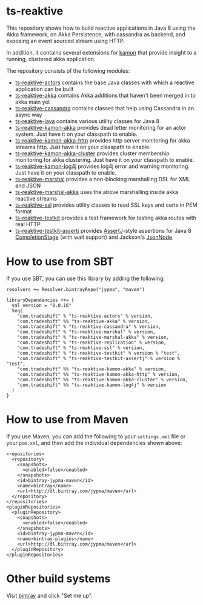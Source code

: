 ts-reaktive
===========

This repository shows how to build reactive applications in Java 8 using the Akka framework, on Akka Persistence,
with cassandra as backend, and exposing an event sourced stream using HTTP.

In addition, it contains several extensions for [kamon](http://kamon.io) that provide insight to a running, clustered akka application.

The repository consists of the following modules:
  - [ts-reaktive-actors](ts-reaktive-actors) contains the base Java classes with which a reactive application can be built
  - [ts-reaktive-akka](ts-reaktive-akka) contains Akka additions that haven't been merged in to akka main yet
  - [ts-reaktive-cassandra](ts-reaktive-cassandra) contains classes that help using Cassandra in an async way
  - [ts-reaktive-java](ts-reaktive-cassandra) contains various utility classes for Java 8
  - [ts-reaktive-kamon-akka](ts-reaktive-kamon-akka)  provides dead letter monitoring for an actor system. Just have it on your classpath to enable.
  - [ts-reaktive-kamon-akka-http](ts-reaktive-kamon-akka-http) provides http server monitoring for akka streams http.  Just have it on your classpath to enable.
  - [ts-reaktive-kamon-akka-cluster](ts-reaktive-kamon-akka-cluster) provides cluster membership monitoring for akka clustering. Just have it on your classpath to enable.
  - [ts-reaktive-kamon-log4j](ts-reaktive-kamon-log4j) provides log4j error and warning monitoring. Just have it on your classpath to enable.
  - [ts-reaktive-marshal](ts-reaktive-marshal) provides a non-blocking marshalling DSL for XML and JSON
  - [ts-reaktive-marshal-akka](ts-reaktive-marshal-akka) uses the above marshalling inside akka reactive streams
  - [ts-reaktive-ssl](ts-reaktive-ssl) provides utility classes to read SSL keys and certs in PEM format
  - [ts-reaktive-testkit](ts-reaktive-testkit)  provides a test framework for testing akka routes with real HTTP
  - [ts-reaktive-testkit-assertj](ts-reaktive-testkit-assertj)  provides [AssertJ](http://joel-costigliola.github.io/assertj/)-style 
    assertions for Java 8 [CompletionStage](https://docs.oracle.com/javase/8/docs/api/java/util/concurrent/CompletionStage.html) 
    (with wait support) and Jackson's [JsonNode](https://fasterxml.github.io/jackson-databind/javadoc/2.2.0/com/fasterxml/jackson/databind/JsonNode.html).

How to use from SBT
===================

If you use SBT, you can use this library by adding the following:

    resolvers += Resolver.bintrayRepo("jypma", "maven")
    
    libraryDependencies ++= {
      val version = "0.0.16"
      Seq(
        "com.tradeshift" % "ts-reaktive-actors" % version,
        "com.tradeshift" %% "ts-reaktive-akka" % version,
        "com.tradeshift" % "ts-reaktive-cassandra" % version,
        "com.tradeshift" % "ts-reaktive-marshal" % version,
        "com.tradeshift" % "ts-reaktive-marshal-akka" % version,
        "com.tradeshift" % "ts-reaktive-replication" % version,
        "com.tradeshift" % "ts-reaktive-ssl" % version,
        "com.tradeshift" % "ts-reaktive-testkit" % version % "test",
        "com.tradeshift" % "ts-reaktive-testkit-assertj" % version % "test",
        "com.tradeshift" %% "ts-reaktive-kamon-akka" % version,
        "com.tradeshift" %% "ts-reaktive-kamon-akka-http" % version,
        "com.tradeshift" %% "ts-reaktive-kamon-akka-cluster" % version,
        "com.tradeshift" %% "ts-reaktive-kamon-log4j" % version
      )
    }
    
How to use from Maven
=====================

If you use Maven, you can add the following to your `settings.xml` file or your `pom.xml`, and then add the individual dependencies
shown above:

    <repositories>
      <repository>
        <snapshots>
          <enabled>false</enabled>
        </snapshots>
        <id>bintray-jypma-maven</id>
        <name>bintray</name>
        <url>http://dl.bintray.com/jypma/maven</url>
      </repository>
    </repositories>
    <pluginRepositories>
      <pluginRepository>
        <snapshots>
          <enabled>false</enabled>
        </snapshots>
        <id>bintray-jypma-maven</id>
        <name>bintray-plugins</name>
        <url>http://dl.bintray.com/jypma/maven</url>
      </pluginRepository>
    </pluginRepositories>
    
Other build systems
===================

Visit [bintray](https://bintray.com/jypma/maven) and click "Set me up".
